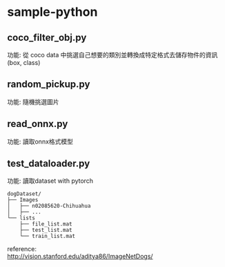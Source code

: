 # sample-python

## coco_filter_obj.py
功能: 從 coco data 中挑選自己想要的類別並轉換成特定格式去儲存物件的資訊(box, class)

## random_pickup.py
功能: 隨機挑選圖片

## read_onnx.py
功能: 讀取onnx格式模型

## test_dataloader.py
功能: 讀取dataset with pytorch
```text
dogDataset/
├── Images
│   ├── n02085620-Chihuahua
│   ├── ...
└── lists
    ├── file_list.mat
    ├── test_list.mat
    └── train_list.mat
```
reference:  
http://vision.stanford.edu/aditya86/ImageNetDogs/
